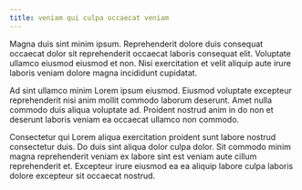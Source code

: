 ```yaml
---
title: veniam qui culpa occaecat veniam
---
```


Magna duis sint minim ipsum. Reprehenderit dolore duis consequat occaecat dolor sit reprehenderit occaecat laboris consequat elit. Voluptate ullamco eiusmod eiusmod et non. Nisi exercitation et velit aliquip aute irure laboris veniam dolore magna incididunt cupidatat.

Ad sint ullamco minim Lorem ipsum eiusmod. Eiusmod voluptate excepteur reprehenderit nisi anim mollit commodo laborum deserunt. Amet nulla commodo duis aliqua voluptate ad. Proident nostrud anim in do non et deserunt laboris veniam ea occaecat ullamco non commodo.

Consectetur qui Lorem aliqua exercitation proident sunt labore nostrud consectetur duis. Do duis sint aliqua dolor culpa dolor. Sit commodo minim magna reprehenderit veniam ex labore sint est veniam aute cillum reprehenderit et. Excepteur irure eiusmod ea ea aliquip labore culpa laboris dolore excepteur sit occaecat nostrud.